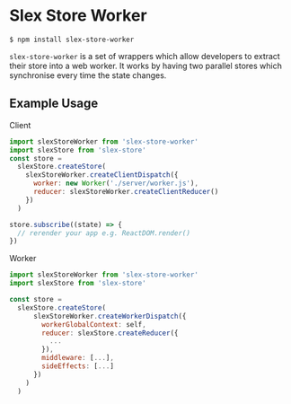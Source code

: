 # Slex Store Worker

```
$ npm install slex-store-worker
```

`slex-store-worker` is a set of wrappers which allow developers to extract their store into a web worker. It works by having two parallel stores which synchronise every time the state changes.


## Example Usage

Client

```javascript
import slexStoreWorker from 'slex-store-worker'
import slexStore from 'slex-store'
const store =
  slexStore.createStore(
    slexStoreWorker.createClientDispatch({
      worker: new Worker('./server/worker.js'),
      reducer: slexStoreWorker.createClientReducer()
    })
  )

store.subscribe((state) => {
  // rerender your app e.g. ReactDOM.render()
})

```

Worker

```javascript
import slexStoreWorker from 'slex-store-worker'
import slexStore from 'slex-store'

const store =
  slexStore.createStore(
      slexStoreWorker.createWorkerDispatch({
        workerGlobalContext: self,
        reducer: slexStore.createReducer({
          ...
        }),
        middleware: [...],
        sideEffects: [...]
      })
    )
  )

```
